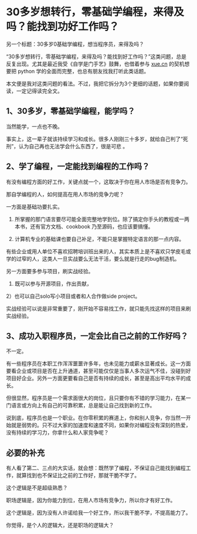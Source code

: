 # 30多岁想转行，零基础学编程，来得及吗？能找到功好工作吗？

另一个标题：30多岁0基础学编程，想当程序员，来得及吗？

“30多岁想转行，零基础学编程，来得及吗？能找到好工作吗？”这类问题，总是反复出现。尤其是最近我受《自学是门手艺》鼓舞，也借着参与 [xue.cn](https://xue.cn/) 的契机想要把 python 学的全面而完整，也总有朋友找我打听此类话题。

本文便是我对这类问题的看法。不过，我把它拆分为3个更细的话题，如果你要阅读，一定记得读完全文。


## 1、30多岁，零基础学编程，能学吗？

当然能学，一点也不晚。

事实上，这一辈子就该持续学习和成长。很多人刚刚三十多岁，就给自己判了“死刑”，认为自己再也无法学会什么东西了，很是可悲 。

## 2、学了编程，一定能找到编程的工作吗？

有没有编程方面的好工作，关键点就一个，这取决于你在用人市场是否有竞争力。

那自学编程的人，如何提高在用人市场的竞争力呢？

一方面是基础功要扎实。

1) 所掌握的那门语言要尽可能全面完整地学到位。除了搞定你手头的教程或一两本书，还有官方文档、cookbook 乃至源码，也应该要搞懂。

2) 计算机专业的基础课也要自己补足，不能只是掌握特定语言的那一点内容。

有些企业或用人单位不喜欢招聘培训班出来的人，其实本质上是不喜欢只学皮毛或学的过窄的人，这类人一旦实战要么无法干活，要么就是行走的bug制造机。

另一方面要多参与项目，刷实战经验。

1) 既可以参与开源项目，作出贡献，

2）也可以自己solo写小项目或者和人合作做side project。

实战经验可以说是非常重要了，刚开始不容易找工作，就只能先找这样的项目来刷实战经验。

## 3、成功入职程序员，一定会比自己之前的工作好吗？

不一定。

有一些程序员在本职工作浑浑噩噩许多年，也未见能力或薪水显著成长。这一方面要看企业或项目是否在上升通道，甚至可能仅仅是当事人多次运气不佳，没碰到好项目好企业。另外一方面更要看自己是否有持续的成长，甚至是高出平均水平的成长。

但很显然，程序员是一个需求面很大的岗位，且只要你有不错的学习能力，在某一门语言或方向上有自己的可靠积累，总是能让自己找到新的工作。

说到底，程序员也是一个职业。在你零积累的赛道上，你和别人竞争，你当然一开始就是弱势的。只不过大家的加速度和速度不同，如果你对编程没有深刻的热爱，没有持续的学习力，你拿什么和人家竞争呢？

## 必要的补充

有人看了第二、三点的大实话，就会想：既然学了编程，不保证自己能找到编程工作，就算找到也不保证比之前的工作好，那就干脆不学了。

这个逻辑是不是超级熟悉？

职场逻辑是，因为你能力到位，在用人市场有竞争力，所以你才有好工作。

这个逻辑是，因为没有人许诺给我一个好工作，所以我干脆不学，不提高能力了。

你觉得，是个人的逻辑大，还是职场的逻辑大？


